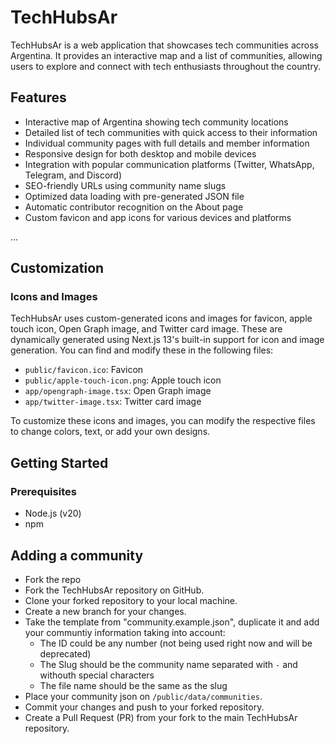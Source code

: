 # TechHubsAr

TechHubsAr is a web application that showcases tech communities across Argentina. It provides an interactive map and a list of communities, allowing users to explore and connect with tech enthusiasts throughout the country.

## Features

- Interactive map of Argentina showing tech community locations
- Detailed list of tech communities with quick access to their information
- Individual community pages with full details and member information
- Responsive design for both desktop and mobile devices
- Integration with popular communication platforms (Twitter, WhatsApp, Telegram, and Discord)
- SEO-friendly URLs using community name slugs
- Optimized data loading with pre-generated JSON file
- Automatic contributor recognition on the About page
- Custom favicon and app icons for various devices and platforms

...

## Customization

### Icons and Images

TechHubsAr uses custom-generated icons and images for favicon, apple touch icon, Open Graph image, and Twitter card image. These are dynamically generated using Next.js 13's built-in support for icon and image generation. You can find and modify these in the following files:

- `public/favicon.ico`: Favicon
- `public/apple-touch-icon.png`: Apple touch icon
- `app/opengraph-image.tsx`: Open Graph image
- `app/twitter-image.tsx`: Twitter card image

To customize these icons and images, you can modify the respective files to change colors, text, or add your own designs.

## Getting Started

### Prerequisites

- Node.js (v20)
- npm


## Adding a community

- Fork the repo
- Fork the TechHubsAr repository on GitHub.
- Clone your forked repository to your local machine.
- Create a new branch for your changes.
- Take the template from "community.example.json", duplicate it and add your communtiy information taking into account:
    - The ID could be any number (not being used right now and will be deprecated)
    - The Slug should be the community name separated with `-` and withouth special characters
    - The file name should be the same as the slug
- Place your community json on `/public/data/communities`.
- Commit your changes and push to your forked repository.
- Create a Pull Request (PR) from your fork to the main TechHubsAr repository.